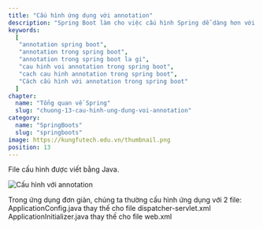 ```yaml
---
title: "Cấu hình ứng dụng với annotation"
description: "Spring Boot làm cho việc cấu hình Spring dễ dàng hơn với tính năng cấu hình tự động của nó. Các tính năng này phần lớn được sử dụng thông qua các annotation mà Spring Boot cung cấp."
keywords:
  [
   "annotation spring boot",
   "annotation trong spring boot",
   "annotation trong spring boot la gi",
   "cau hinh voi annotation trong spring boot",
   "cach cau hinh annotation trong spring boot",
   "Cách cấu hình với annotation trong spring boot"
  ]
chapter:
  name: "Tổng quan về Spring"
  slug: "chuong-13-cau-hinh-ung-dung-voi-annotation"
category:
  name: "SpringBoots"
  slug: "springboots"
image: https://kungfutech.edu.vn/thumbnail.png
position: 13
---
```

File cấu hình được viết bằng Java.

![Cấu hình với annotation](https://1.bp.blogspot.com/--eznRAejmeU/Xg7OMuaI7sI/AAAAAAAAAcM/Sar8unNRwV0Asztxv8B7I-YWoZj3PBY5gCLcBGAsYHQ/s400/Screen%2BShot%2B2020-01-03%2Bat%2B12.12.29%2BPM.png)

Trong ứng dụng đơn giản, chúng ta thường cấu hình ứng dụng với 2 file:
ApplicationConfig.java thay thế cho file dispatcher-servlet.xml
ApplicationInitializer.java thay thế cho file web.xml
